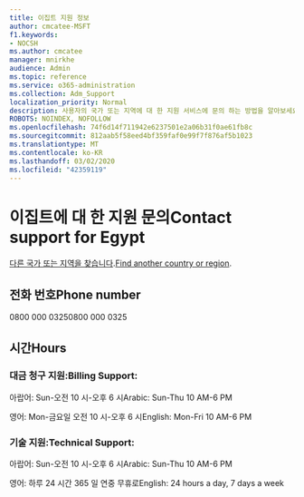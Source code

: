 ```yaml
---
title: 이집트 지원 정보
author: cmcatee-MSFT
f1.keywords:
- NOCSH
ms.author: cmcatee
manager: mnirkhe
audience: Admin
ms.topic: reference
ms.service: o365-administration
ms.collection: Adm_Support
localization_priority: Normal
description: 사용자의 국가 또는 지역에 대 한 지원 서비스에 문의 하는 방법을 알아보세요.
ROBOTS: NOINDEX, NOFOLLOW
ms.openlocfilehash: 74f6d14f711942e6237501e2a06b31f0ae61fb8c
ms.sourcegitcommit: 812aab5f58eed4bf359faf0e99f7f876af5b1023
ms.translationtype: MT
ms.contentlocale: ko-KR
ms.lasthandoff: 03/02/2020
ms.locfileid: "42359119"
---
```

# <a name="contact-support-for-egypt"></a><span data-ttu-id="fa1d3-103">이집트에 대 한 지원 문의</span><span class="sxs-lookup"><span data-stu-id="fa1d3-103">Contact support for Egypt</span></span>

<span data-ttu-id="fa1d3-104">[다른 국가 또는 지역을 찾습니다](../contact-support-for-business-products.md).</span><span class="sxs-lookup"><span data-stu-id="fa1d3-104">[Find another country or region](../contact-support-for-business-products.md).</span></span>

## <a name="phone-number"></a><span data-ttu-id="fa1d3-105">전화 번호</span><span class="sxs-lookup"><span data-stu-id="fa1d3-105">Phone number</span></span>
<span data-ttu-id="fa1d3-106">0800 000 0325</span><span class="sxs-lookup"><span data-stu-id="fa1d3-106">0800 000 0325</span></span>

## <a name="hours"></a><span data-ttu-id="fa1d3-107">시간</span><span class="sxs-lookup"><span data-stu-id="fa1d3-107">Hours</span></span>
### <a name="billing-support"></a><span data-ttu-id="fa1d3-108">대금 청구 지원:</span><span class="sxs-lookup"><span data-stu-id="fa1d3-108">Billing Support:</span></span>

<span data-ttu-id="fa1d3-109">아랍어: Sun-오전 10 시-오후 6 시</span><span class="sxs-lookup"><span data-stu-id="fa1d3-109">Arabic: Sun-Thu 10 AM-6 PM</span></span>

<span data-ttu-id="fa1d3-110">영어: Mon-금요일 오전 10 시-오후 6 시</span><span class="sxs-lookup"><span data-stu-id="fa1d3-110">English: Mon-Fri 10 AM-6 PM</span></span>

### <a name="technical-support"></a><span data-ttu-id="fa1d3-111">기술 지원:</span><span class="sxs-lookup"><span data-stu-id="fa1d3-111">Technical Support:</span></span>

<span data-ttu-id="fa1d3-112">아랍어: Sun-오전 10 시-오후 6 시</span><span class="sxs-lookup"><span data-stu-id="fa1d3-112">Arabic: Sun-Thu 10 AM-6 PM</span></span>

<span data-ttu-id="fa1d3-113">영어: 하루 24 시간 365 일 연중 무휴로</span><span class="sxs-lookup"><span data-stu-id="fa1d3-113">English: 24 hours a day, 7 days a week</span></span>
